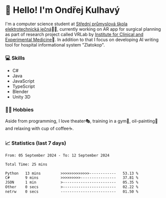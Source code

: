 # 👋 Hello! I'm Ondřej Kulhavý

I'm a computer science student at [Střední průmyslová škola elektrotechnická ječná](https://www.spsejecna.cz/)👨‍🎓, currently working on AR app for surgical planning as part of research project called VRLab by [Institute for Clinical and Experimental Medicine](https://www.ikem.cz/en/)🏥.
In addition to that I focus on developing AI writing tool for hospital informational system "Zlatokop".

### 💻 Skills
- C#
- Java
- JavaScript
- TypeScript
- Blender
- Unity 3D

### 🏋️‍♂️ Hobbies

Aside from programming, I love theater🎭, training in a gym💪, oil-painting🎨 and relaxing with cup of coffee☕.
### 📈 Statistics (last 7 days)
<!--START_SECTION:waka-->

```txt
From: 05 September 2024 - To: 12 September 2024

Total Time: 25 mins

Python   13 mins         >>>>>>>>>>>>>------------   53.13 %
C#       9 mins          >>>>>>>>>----------------   37.81 %
JSON     1 min           >------------------------   05.35 %
Other    0 secs          >------------------------   02.22 %
netrw    0 secs          -------------------------   01.50 %
```

<!--END_SECTION:waka-->



